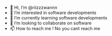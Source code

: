 - 👋 Hi, I’m @riizzzwannn
- 👀 I’m interested in software developments
- 🌱 I’m currently learning software developments
- 💞️ I’m looking to collaborate on software
- 📫 How to reach me ! No you cant reach me

<!---
riizzzwannn/riizzzwannn is a ✨ special ✨ repository because its `README.md` (this file) appears on your GitHub profile.
You can click the Preview link to take a look at your changes.
--->
